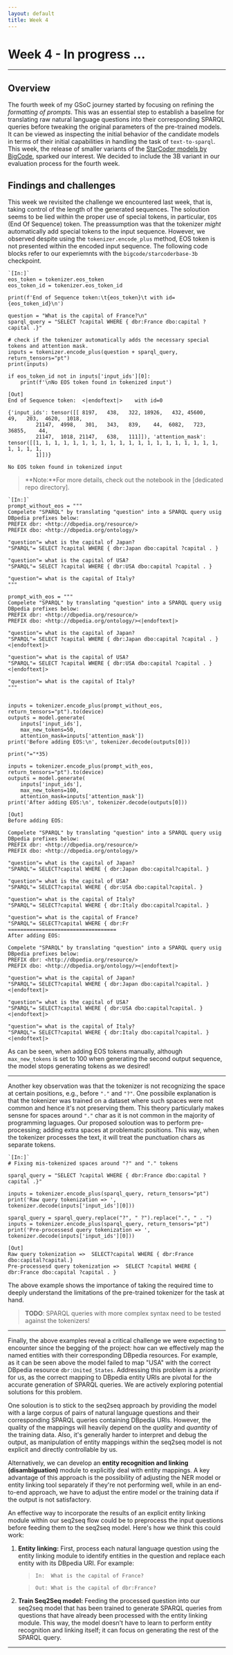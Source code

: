 ```yaml
---
layout: default
title: Week 4
---
```


# Week 4 - In progress ...  

---

## Overview

The fourth week of my GSoC journey started by focusing on refining the *formatting of prompts*. This was an essential step to establish a baseline for translating raw natural language questions into their corresponding SPARQL queries before tweaking the original parameters of the pre-trained models. It can be viewed as inspecting the initial behavior of the candidate models in terms of their initial capabilities in handling the task of `text-to-sparql`. This week, the release of smaller variants of the [StarCoder models by BigCode], sparked our interest. We decided to include the 3B variant in our evaluation process for the fourth week. 


## Findings and challenges 
This week we revisited the challenge we encountered last week, that is, taking control of the length of the generated sequences. The soloution seems to be lied within the proper use of special tokens, in particular, `EOS` (End Of Sequence) token. The preassumption was that the tokenizer *might* automatically add special tokens to the input sequence. However, we observed despite using the `tokenizer.encode_plus` method, EOS token is not presented within the encoded input sequence. The following code blocks refer to our experiemnts with the `bigcode/starcoderbase-3b` checkpoint. 



```
`[In:]`
eos_token = tokenizer.eos_token
eos_token_id = tokenizer.eos_token_id

print(f'End of Sequence token:\t{eos_token}\t with id={eos_token_id}\n')

question = "What is the capital of France?\n"
sparql_query = "SELECT ?capital WHERE { dbr:France dbo:capital ?capital .}"

# check if the tokenizer automatically adds the necessary special tokens and attention mask.
inputs = tokenizer.encode_plus(question + sparql_query, return_tensors="pt")
print(inputs)

if eos_token_id not in inputs['input_ids'][0]:
    print(f'\nNo EOS token found in tokenized input')
```


```
[Out]
End of Sequence token:	<|endoftext|>	 with id=0

{'input_ids': tensor([[ 8197,   438,   322, 18926,   432, 45600,    49,   203,  4620,  1018,
         21147,  4998,   301,   343,   839,    44,  6082,   723, 36855,    44,
         21147,  1018, 21147,   638,   111]]), 'attention_mask': tensor([[1, 1, 1, 1, 1, 1, 1, 1, 1, 1, 1, 1, 1, 1, 1, 1, 1, 1, 1, 1, 1, 1, 1, 1,
         1]])}

No EOS token found in tokenized input
```

> **Note:**For more details, check out the notebook in the [dedicated repo directory].



```
`[In:]`
prompt_without_eos = """
Compelete "SPARQL" by translating "question" into a SPARQL query usig DBpedia prefixes below:
PREFIX dbr: <http://dbpedia.org/resource/>
PREFIX dbo: <http://dbpedia.org/ontology/>

"question"= what is the capital of Japan?
"SPARQL"= SELECT ?capital WHERE { dbr:Japan dbo:capital ?capital . }

"question"= what is the capital of USA?
"SPARQL"= SELECT ?capital WHERE { dbr:USA dbo:capital ?capital . }

"question"= what is the capital of Italy?
"""

prompt_with_eos = """
Compelete "SPARQL" by translating "question" into a SPARQL query usig DBpedia prefixes below:
PREFIX dbr: <http://dbpedia.org/resource/>
PREFIX dbo: <http://dbpedia.org/ontology/><|endoftext|>

"question"= what is the capital of Japan?
"SPARQL"= SELECT ?capital WHERE { dbr:Japan dbo:capital ?capital . }<|endoftext|>

"question"= what is the capital of USA?
"SPARQL"= SELECT ?capital WHERE { dbr:USA dbo:capital ?capital . }<|endoftext|>

"question"= what is the capital of Italy?
"""


inputs = tokenizer.encode_plus(prompt_without_eos, return_tensors="pt").to(device)
outputs = model.generate(
    inputs['input_ids'],
    max_new_tokens=50,
    attention_mask=inputs['attention_mask'])
print('Before adding EOS:\n', tokenizer.decode(outputs[0]))

print("="*35)

inputs = tokenizer.encode_plus(prompt_with_eos, return_tensors="pt").to(device)
outputs = model.generate(
    inputs['input_ids'],
    max_new_tokens=100,
    attention_mask=inputs['attention_mask'])
print('After adding EOS:\n', tokenizer.decode(outputs[0]))
```


```
[Out]
Before adding EOS:
 
Compelete "SPARQL" by translating "question" into a SPARQL query usig DBpedia prefixes below:
PREFIX dbr: <http://dbpedia.org/resource/>
PREFIX dbo: <http://dbpedia.org/ontology/>

"question"= what is the capital of Japan?
"SPARQL"= SELECT?capital WHERE { dbr:Japan dbo:capital?capital. }

"question"= what is the capital of USA?
"SPARQL"= SELECT?capital WHERE { dbr:USA dbo:capital?capital. }

"question"= what is the capital of Italy?
"SPARQL"= SELECT?capital WHERE { dbr:Italy dbo:capital?capital. }

"question"= what is the capital of France?
"SPARQL"= SELECT?capital WHERE { dbr:Fr
===================================
After adding EOS:
 
Compelete "SPARQL" by translating "question" into a SPARQL query usig DBpedia prefixes below:
PREFIX dbr: <http://dbpedia.org/resource/>
PREFIX dbo: <http://dbpedia.org/ontology/><|endoftext|>

"question"= what is the capital of Japan?
"SPARQL"= SELECT?capital WHERE { dbr:Japan dbo:capital?capital. }<|endoftext|>

"question"= what is the capital of USA?
"SPARQL"= SELECT?capital WHERE { dbr:USA dbo:capital?capital. }<|endoftext|>

"question"= what is the capital of Italy?
"SPARQL"= SELECT?capital WHERE { dbr:Italy dbo:capital?capital. }
<|endoftext|>
```



As can be seen, when adding EOS tokens manually, although `max_new_tokens` is set to 100 when generating the second output sequence, the model stops generating tokens as we desired! 

----

Another key observation was that the tokenizer is not recognizing the space at certain positions, e.g., before `"."` and `"?"`.  One possibile explanation is that the tokenizer was trained on a dataset where such spaces were not common and hence it's not preserving them. This theory particularly makes sensne for spaces around `"."` char as it is not common in the majority of programming laguages. Our proposed soloution was to perform pre-processing; adding extra spaces at problematic positions. This way, when the tokenizer processes the text, it will treat the punctuation chars as separate tokens.


```
`[In:]`
# Fixing mis-tokenized spaces around "?" and "." tokens

sparql_query = "SELECT ?capital WHERE { dbr:France dbo:capital ?capital .}"

inputs = tokenizer.encode_plus(sparql_query, return_tensors="pt")
print('Raw query tokenization => ', tokenizer.decode(inputs['input_ids'][0]))

sparql_query = sparql_query.replace("?", " ?").replace(".", " . ")
inputs = tokenizer.encode_plus(sparql_query, return_tensors="pt")
print('Pre-processesd query tokenization => ', tokenizer.decode(inputs['input_ids'][0]))
```

```
[Out]
Raw query tokenization =>  SELECT?capital WHERE { dbr:France dbo:capital?capital.}
Pre-processesd query tokenization =>  SELECT ?capital WHERE { dbr:France dbo:capital ?capital . }
```

The above example shows the importance of taking the required time to deeply understand the limitations of the pre-trained tokenizer for the task at hand.
> **TODO**: SPARQL queries with more complex syntax need to be tested against the tokenizers!

---

Finally, the above examples reveal a critical challenge we were expecting to encounter since the begging of the project: how can we effectively map the named entities with their corresponding DBpedia resources. For example,  as it can be seen above the model failed to map "USA" with the correct DBpedia resource `dbr:United_States`. Addressing this problem is a *priority* for us, as the correct mapping to DBpedia entity URIs are pivotal for the accurate generation of SPARQL queries. We are actively exploring potential solutions for this problem. 

One soloution is to stick to the seq2seq approach by providing the model with a large corpus of pairs of natural language questions and their corresponding SPARQL queries containing DBpedia URIs. However, the quality of the mappings will heavily depend on the *quality* and *quantity* of the training data. Also, it's generally harder to interpret and debug the output, as manipulation of entity mappings within the seq2seq model is not explicit and directly controllable by us.

Alternatively, we can develop an **entity recognition and linking (disambiguation)** module to explicitly deal with entity mappings. A key advantage of this approach is the possibility of adjusting the NER model or entity linking tool separately if they're not performing well, while in an end-to-end approach, we have to adjust the entire model or the training data if the output is not satisfactory.

An effective way to incorporate the results of an explicit entity linking module within our seq2seq flow could be to preprocess the input questions before feeding them to the seq2seq model. Here's how we think this could work:

1. **Entity linking:** First, process each natural language question using the entity linking module to identify entities in the question and replace each entity with its DBpedia URI. For example:

    >`In:  What is the capital of France?`

    >`Out: What is the capital of dbr:France?`

2. **Train Seq2Seq model:** Feeding the processed question into our seq2seq model that has been trained to generate SPARQL queries from questions that have already been processed with the entity linking module. This way, the model doesn't have to learn to perform entity recognition and linking itself; it can focus on generating the rest of the SPARQL query.



----
[StarCoder models by BigCode]: https://huggingface.co/bigcode
